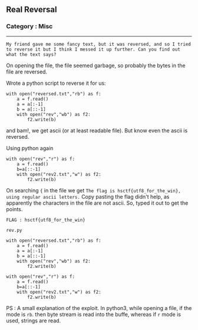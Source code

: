 ## Real Reversal
### Category : Misc

---

```
My friend gave me some fancy text, but it was reversed, and so I tried to reverse it but I think I messed it up further. Can you find out what the text says?

```

On opening the file, the file seemed garbage, so probably the bytes in the file are reversed. 

Wrote a python script to reverse it for us:
```
with open("reversed.txt","rb") as f:
    a = f.read()
    a = a[:-1]
    b = a[::-1]
    with open("rev","wb") as f2:
        f2.write(b)
```

and bam!, we get ascii (or at least readable file). But know even the ascii is reversed.

Using python again

```
with open("rev","r") as f:
    a = f.read()
    b=a[::-1]
    with open("rev2.txt","w") as f2:
        f2.write(b) 
```

On searching `{` in the file we get `𝚃𝚑𝚎 𝚏𝚕𝚊𝚐 𝚒𝚜 𝚑𝚜𝚌𝚝𝚏{𝚞𝚝𝚏𝟾_𝚏𝚘𝚛_𝚝𝚑𝚎_𝚠𝚒𝚗}, 𝚞𝚜𝚒𝚗𝚐 𝚛𝚎𝚐𝚞𝚕𝚊𝚛 𝚊𝚜𝚌𝚒𝚒 𝚕𝚎𝚝𝚝𝚎𝚛𝚜.` Copy pasting the flag didn't help, as apparently the characters in the file are not ascii. So, typed it out to get the points.

```
FLAG : hsctf{utf8_for_the_win}
```

`rev.py`
```
with open("reversed.txt","rb") as f:
    a = f.read()
    a = a[:-1]
    b = a[::-1]
    with open("rev","wb") as f2:
        f2.write(b)

with open("rev","r") as f:
    a = f.read()
    b=a[::-1]
    with open("rev2.txt","w") as f2:
        f2.write(b) 
```
PS : A small explanation of the exploit. In python3, while opening a file, if the mode is `rb`. then byte stream is read into the buffe, whereas if `r` mode is used, strings are read.
